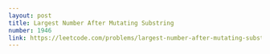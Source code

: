 ```yaml
---
layout: post
title: Largest Number After Mutating Substring
number: 1946
link: https://leetcode.com/problems/largest-number-after-mutating-substring
---
```

